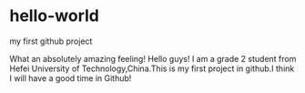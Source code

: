 # hello-world
my first github project

What an absolutely amazing feeling!
Hello guys! I am a grade 2 student from Hefei University of Technology,China.This is my first project in github.I think I will have a good time in Github!
